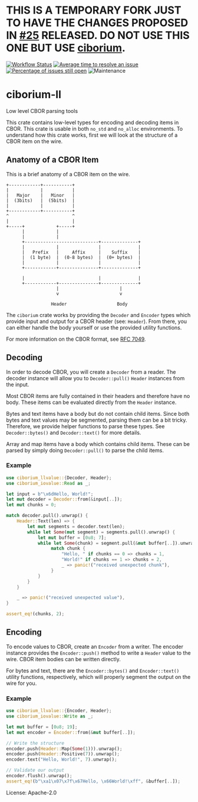 # THIS IS A TEMPORARY FORK JUST TO HAVE THE CHANGES PROPOSED IN [#25](https://github.com/enarx/ciborium/pull/25) RELEASED. DO NOT USE THIS ONE BUT USE [ciborium](https://github.com/enarx/ciborium/).

[![Workflow Status](https://github.com/enarx/ciborium/workflows/test/badge.svg)](https://github.com/enarx/ciborium/actions?query=workflow%3A%22test%22)
[![Average time to resolve an issue](https://isitmaintained.com/badge/resolution/enarx/ciborium.svg)](https://isitmaintained.com/project/enarx/ciborium "Average time to resolve an issue")
[![Percentage of issues still open](https://isitmaintained.com/badge/open/enarx/ciborium.svg)](https://isitmaintained.com/project/enarx/ciborium "Percentage of issues still open")
![Maintenance](https://img.shields.io/badge/maintenance-activly--developed-brightgreen.svg)

# ciborium-ll

Low level CBOR parsing tools

This crate contains low-level types for encoding and decoding items in
CBOR. This crate is usable in both `no_std` and `no_alloc` environments.
To understand how this crate works, first we will look at the structure
of a CBOR item on the wire.

## Anatomy of a CBOR Item

This is a brief anatomy of a CBOR item on the wire.

```
+------------+-----------+
|            |           |
|   Major    |   Minor   |
|  (3bits)   |  (5bits)  |
|            |           |
+------------+-----------+
^                        ^
|                        |
+-----+            +-----+
      |            |
      |            |
      +----------------------------+--------------+
      |            |               |              |
      |   Prefix   |     Affix     |    Suffix    |
      |  (1 byte)  |  (0-8 bytes)  |  (0+ bytes)  |
      |            |               |              |
      +------------+---------------+--------------+

      |                            |              |
      +------------+---------------+--------------+
                   |                       |
                   v                       v

                 Header                   Body
```

The `ciborium` crate works by providing the `Decoder` and `Encoder` types
which provide input and output for a CBOR header (see: `Header`). From
there, you can either handle the body yourself or use the provided utility
functions.

For more information on the CBOR format, see
[RFC 7049](https://tools.ietf.org/html/rfc7049).

## Decoding

In order to decode CBOR, you will create a `Decoder` from a reader. The
decoder instance will allow you to `Decoder::pull()` `Header` instances
from the input.

Most CBOR items are fully contained in their headers and therefore have no
body. These items can be evaluated directly from the `Header` instance.

Bytes and text items have a body but do not contain child items. Since
both bytes and text values may be segmented, parsing them can be a bit
tricky. Therefore, we provide helper functions to parse these types. See
`Decoder::bytes()` and `Decoder::text()` for more details.

Array and map items have a body which contains child items. These can be
parsed by simply doing `Decoder::pull()` to parse the child items.

### Example

```rust
use ciborium_llvalue::{Decoder, Header};
use ciborium_iovalue::Read as _;

let input = b"\x6dHello, World!";
let mut decoder = Decoder::from(&input[..]);
let mut chunks = 0;

match decoder.pull().unwrap() {
    Header::Text(len) => {
        let mut segments = decoder.text(len);
        while let Some(mut segment) = segments.pull().unwrap() {
            let mut buffer = [0u8; 7];
            while let Some(chunk) = segment.pull(&mut buffer[..]).unwrap() {
                 match chunk {
                     "Hello, " if chunks == 0 => chunks = 1,
                     "World!" if chunks == 1 => chunks = 2,
                     _ => panic!("received unexpected chunk"),
                 }
            }
        }
    }

    _ => panic!("received unexpected value"),
}

assert_eq!(chunks, 2);
```

## Encoding

To encode values to CBOR, create an `Encoder` from a writer. The encoder
instance provides the `Encoder::push()` method to write a `Header` value
to the wire. CBOR item bodies can be written directly.

For bytes and text, there are the `Encoder::bytes()` and `Encoder::text()`
utility functions, respectively, which will properly segment the output
on the wire for you.

### Example

```rust
use ciborium_llvalue::{Encoder, Header};
use ciborium_iovalue::Write as _;

let mut buffer = [0u8; 19];
let mut encoder = Encoder::from(&mut buffer[..]);

// Write the structure
encoder.push(Header::Map(Some(1))).unwrap();
encoder.push(Header::Positive(7)).unwrap();
encoder.text("Hello, World!", 7).unwrap();

// Validate our output
encoder.flush().unwrap();
assert_eq!(b"\xa1\x07\x7f\x67Hello, \x66World!\xff", &buffer[..]);
```

License: Apache-2.0
